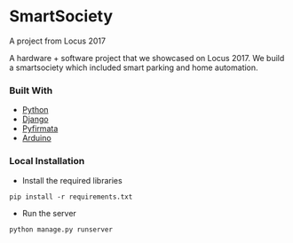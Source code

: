 # SmartSociety
A project from Locus 2017

A hardware + software project that we showcased on Locus 2017. We build a smartsociety which included smart parking and home automation.

### Built With

* [Python](https://www.python.org/)
* [Django](https://www.djangoproject.com/)
* [Pyfirmata](https://github.com/tino/pyFirmata)
* [Arduino](https://www.arduino.cc/)


### Local Installation
- Install the required libraries
```shell
pip install -r requirements.txt
```

- Run the server
```
python manage.py runserver
```
